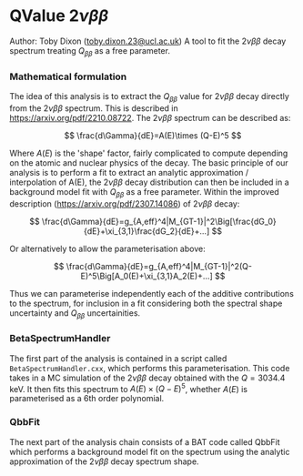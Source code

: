 # QValue $2\nu\beta\beta$ 
Author: Toby Dixon (toby.dixon.23@ucl.ac.uk)
A tool to fit the $2\nu\beta\beta$ decay spectrum treating $Q_{\beta\beta}$ as a free parameter.

### Mathematical formulation
The idea of this analysis is to extract the $Q_{\beta\beta}$ value for $2\nu\beta\beta$ decay directly from the $2\nu\beta\beta$ spectrum. This is described in https://arxiv.org/pdf/2210.08722.
The $2\nu\beta\beta$ spectrum can be described as:

$$
    \frac{d\Gamma}{dE}=A(E)\times (Q-E)^5
$$

Where $A(E)$ is the 'shape' factor, fairly complicated to compute depending on the atomic and nuclear physics of the decay.
The basic principle of our analysis is to perform a fit to extract an analytic approximation / interpolation of A(E), the $2\nu\beta\beta$ decay distribution can then be included in a background model fit with $Q_{\beta\beta}$ as a free parameter.
Within the improved description (https://arxiv.org/pdf/2307.14086) of $2\nu\beta\beta$ decay:

$$
    \frac{d\Gamma}{dE}=g_{A,eff}^4|M_{GT-1}|^2\Big[\frac{dG_0}{dE}+\xi_{3,1}\frac{dG_2}{dE}+...]
$$

Or alternatively to allow the parameterisation above:

$$
    \frac{d\Gamma}{dE}=g_{A,eff}^4|M_{GT-1}|^2(Q-E)^5\Big[A_0(E)+\xi_{3,1}A_2(E)+...]
$$

Thus we can parameterise independently each of the additive contributions to the spectrum, for inclusion in a fit considering both the spectral shape uncertainty and $Q_{\beta\beta}$ uncertainities.

### BetaSpectrumHandler
The first part of the analysis is contained in a script called `BetaSpectrumHandler.cxx`, which performs this parameterisation.
This code takes in a MC simulation of the $2\nu\beta\beta$ decay obtained with the $Q=3034.4$ keV.
It then fits this spectrum to $A(E)\times (Q-E)^5$, whether $A(E)$ is parameterised as a 6th order polynomial.

### QbbFit
The next part of the analysis chain consists of a BAT code called QbbFit which performs a background model fit on the spectrum using the analytic approximation of the $2\nu\beta\beta$ decay spectrum shape.

